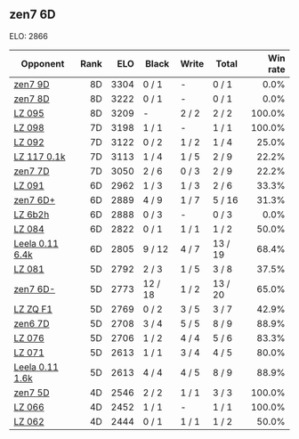 ## zen7 6D ##

ELO: 2866

Opponent | Rank | ELO | Black | Write | Total | Win rate
---------|-----:|----:|-------|-------|-------|-------:
[zen7 9D](zen7%209D.md) | 8D | 3304 | 0 / 1 | - | 0 / 1 | 0.0%
[zen7 8D](zen7%208D.md) | 8D | 3222 | 0 / 1 | - | 0 / 1 | 0.0%
[LZ 095](LZ%20095.md) | 8D | 3209 | - | 2 / 2 | 2 / 2 | 100.0%
[LZ 098](LZ%20098.md) | 7D | 3198 | 1 / 1 | - | 1 / 1 | 100.0%
[LZ 092](LZ%20092.md) | 7D | 3122 | 0 / 2 | 1 / 2 | 1 / 4 | 25.0%
[LZ 117 0.1k](LZ%20117%200.1k.md) | 7D | 3113 | 1 / 4 | 1 / 5 | 2 / 9 | 22.2%
[zen7 7D](zen7%207D.md) | 7D | 3050 | 2 / 6 | 0 / 3 | 2 / 9 | 22.2%
[LZ 091](LZ%20091.md) | 6D | 2962 | 1 / 3 | 1 / 3 | 2 / 6 | 33.3%
[zen7 6D+](zen7%206D+.md) | 6D | 2889 | 4 / 9 | 1 / 7 | 5 / 16 | 31.3%
[LZ 6b2h](LZ%206b2h.md) | 6D | 2888 | 0 / 3 | - | 0 / 3 | 0.0%
[LZ 084](LZ%20084.md) | 6D | 2822 | 0 / 1 | 1 / 1 | 1 / 2 | 50.0%
[Leela 0.11 6.4k](Leela%200.11%206.4k.md) | 6D | 2805 | 9 / 12 | 4 / 7 | 13 / 19 | 68.4%
[LZ 081](LZ%20081.md) | 5D | 2792 | 2 / 3 | 1 / 5 | 3 / 8 | 37.5%
[zen7 6D-](zen7%206D-.md) | 5D | 2773 | 12 / 18 | 1 / 2 | 13 / 20 | 65.0%
[LZ ZQ F1](LZ%20ZQ%20F1.md) | 5D | 2769 | 0 / 2 | 3 / 5 | 3 / 7 | 42.9%
[zen6 7D](zen6%207D.md) | 5D | 2708 | 3 / 4 | 5 / 5 | 8 / 9 | 88.9%
[LZ 076](LZ%20076.md) | 5D | 2706 | 1 / 2 | 4 / 4 | 5 / 6 | 83.3%
[LZ 071](LZ%20071.md) | 5D | 2613 | 1 / 1 | 3 / 4 | 4 / 5 | 80.0%
[Leela 0.11 1.6k](Leela%200.11%201.6k.md) | 5D | 2613 | 4 / 4 | 4 / 5 | 8 / 9 | 88.9%
[zen7 5D](zen7%205D.md) | 4D | 2546 | 2 / 2 | 1 / 1 | 3 / 3 | 100.0%
[LZ 066](LZ%20066.md) | 4D | 2452 | 1 / 1 | - | 1 / 1 | 100.0%
[LZ 062](LZ%20062.md) | 4D | 2444 | 0 / 1 | 1 / 1 | 1 / 2 | 50.0%
